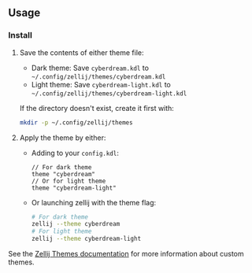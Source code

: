 ## Usage

### Install

1. Save the contents of either theme file:

    - Dark theme: Save `cyberdream.kdl` to `~/.config/zellij/themes/cyberdream.kdl`
    - Light theme: Save `cyberdream-light.kdl` to `~/.config/zellij/themes/cyberdream-light.kdl`

    If the directory doesn't exist, create it first with:

    ```bash
    mkdir -p ~/.config/zellij/themes
    ```

2. Apply the theme by either:
    - Adding to your `config.kdl`:
        ```kdl
        // For dark theme
        theme "cyberdream"
        // Or for light theme
        theme "cyberdream-light"
        ```
    - Or launching zellij with the theme flag:
        ```bash
        # For dark theme
        zellij --theme cyberdream
        # For light theme
        zellij --theme cyberdream-light
        ```

See the [Zellij Themes documentation](https://zellij.dev/documentation/themes) for more information about custom themes.
